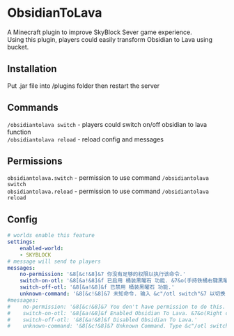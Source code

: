 # ObsidianToLava
A Minecraft plugin to improve SkyBlock Sever game experience.  
Using this plugin, players could easily transform Obsidian to Lava using bucket.
## Installation
Put .jar file into /plugins folder then restart the server
## Commands
`/obsidiantolava switch` - players could switch on/off obsidian to lava function  
`/obsidiantolava reload` - reload config and messages
## Permissions
`obsidiantolava.switch` - permission to use command `/obsidiantolava switch`  
`obsidiantolava.reload` - permission to use command `/obsidiantolava reload`
## Config
```yaml
# worlds enable this feature
settings:
    enabled-world:
    - SKYBLOCK
# message will send to players
messages:
    no-permission: '&8[&c!&8]&7 你没有足够的权限以执行该命令.'
    switch-on-otl: '&8[&a!&8]&f 已启用 桶装黑曜石 功能. &7&o(手持铁桶右键黑曜石即可将其转换为岩浆.)'
    switch-off-otl: '&8[&a!&8]&f 已禁用 桶装黑曜石 功能.'
    unknown-command: '&8[&c!&8]&7 未知命令. 输入 &c"/otl switch"&7 以切换 桶装黑曜石功能.'
#messages:
#    no-permission: '&8[&c!&8]&7 You don't have permission to do this.'
#    switch-on-otl: '&8[&a!&8]&f Enabled Obsidian To Lava. &7&o(Right click obsidian with bucket will turn it into lava bucket.)'
#    switch-off-otl: '&8[&a!&8]&f Disabled Obsidian To Lava.'
#    unknown-command: '&8[&c!&8]&7 Unknown Command. Type &c"/otl switch"&7 to switch on/off OTL feature.'
````

